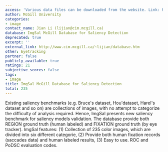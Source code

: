 ```yaml
---
access: 'Various data files can be downloaded from the website. Link: http://www.cim.mcgill.ca/~lijian/database.htm'
author: McGill University
categories:
- image
contact_name: Jian Li (lijian@cim.mcgill.ca)
database: ImgSal McGill Database for Saliency Detection
deprecated: true
excerpt: ''
external_link: http://www.cim.mcgill.ca/~lijian/database.htm
other: Eyetracking
partner: false
publicly_available: true
ratings: 21
subjective_scores: false
tags:
- image
title: ImgSal McGill Database for Saliency Detection
total: 235
---
```


Existing saliency benchmarks (e.g. Bruce's dataset, Hou'dataset, Harel's dataset and so on) are collections of images, with no attempt to categorize the difficulty of analysis required. Hence, ImgSal presents new saliency benchmark for saliency models validation. The database provide both REGION ground truth (human labeled) and FIXATION ground truth (by eye tracker). ImgSal features: (1) Collection of 235 color images, which are divided into six different categorie, (2) Provide both human fixation records (saccades data) and human labeled results, (3) Easy to use. ROC and PoDSC evaluation codes.